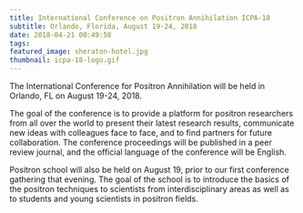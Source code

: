 ```yaml
---
title: International Conference on Positron Annihilation ICPA-18
subtitle: Orlando, Florida, August 19-24, 2018
date: 2018-04-21 00:49:58
tags:
featured_image: sheraton-hotel.jpg
thumbnail: icpa-18-logo.gif
---
```


The International Conference for Positron Annihilation will be held in Orlando, FL on August 19-24, 2018.
<!--more-->

The goal of the conference is to provide a platform for positron researchers from all over the world to present their latest research results, communicate new ideas with colleagues face to face, and to find partners for future collaboration. The conference proceedings will be published in a peer review journal, and the official language of the conference will be English.

Positron school will also be held on August 19, prior to our first conference gathering that evening. The goal of the school is to introduce the basics of the positron techniques to scientists from interdisciplinary areas as well as to students and young scientists in positron fields.